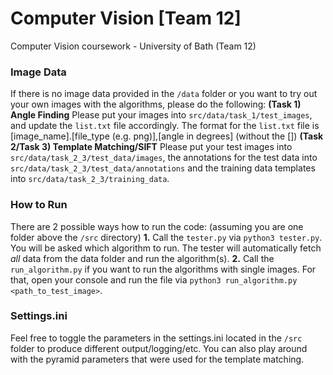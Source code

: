 # Computer Vision [Team 12]
Computer Vision coursework - University of Bath (Team 12)

### Image Data
If there is no image data provided in the `/data` folder or you want to try out your own images with the algorithms, please do the following:
**(Task 1) Angle Finding**
Please put your images into `src/data/task_1/test_images`, and update the `list.txt` file accordingly. The format for the `list.txt` file is [image_name].[file_type (e.g. png)],[angle in degrees] (without the [])
**(Task 2/Task 3) Template Matching/SIFT**
Please put your test images into `src/data/task_2_3/test_data/images`, the annotations for the test data into `src/data/task_2_3/test_data/annotations` and the training data templates into `src/data/task_2_3/training_data`.

### How to Run
There are 2 possible ways how to run the code: 
(assuming you are one folder above the `/src` directory)
**1.** Call the `tester.py` via `python3 tester.py`. You will be asked which algorithm to run. The tester will automatically fetch *all* data from the data folder and run the algorithm(s).
**2.** Call the `run_algorithm.py` if you want to run the algorithms with single images. For that, open your console and run the file via `python3 run_algorithm.py <path_to_test_image>`.

### Settings.ini
Feel free to toggle the parameters in the settings.ini located in the `/src` folder to produce different output/logging/etc. You can also play around with the pyramid parameters that were used for the template matching.